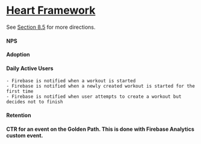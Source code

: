 # [Heart Framework](https://docs.google.com/presentation/d/1sFD5LBsgFg1o2OLPEOdqMxO5248AhKwhmHrn1zC6zEc/edit?usp=sharing)

<!-- DIRECTIONS: Read section 8 and everyone must add to this document and make a commit-->
See [Section 8.5](https://learn.zybooks.com/zybook/URICSC305Spring2025/chapter/8/section/5) for more directions.

#### NPS
#### Adoption
#### Daily Active Users
    - Firebase is notified when a workout is started 
    - Firebase is notified when a newly created workout is started for the first time
    - Firebase is notified when user attempts to create a workout but decides not to finish
#### Retention 
#### CTR for an event on the Golden Path. This is done with Firebase Analytics custom event.
<!-- At least one other metric specific to your app. Example : 
    Average number of new ToDo tasks created per active user (those who login) each day reported daily for the past month; 
    this is a way to measure the extent to which users are actually using the app. -->

